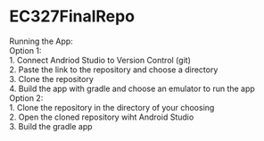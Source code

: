 # EC327FinalRepo

Running the App: <br />
  Option 1: <br />
    1. Connect Andriod Studio to Version Control (git) <br />
    2. Paste the link to the repository and choose a directory <br />
    3. Clone the repository <br />
    4. Build the app with gradle and choose an emulator to run the app <br />
   Option 2: <br />
    1. Clone the repository in the directory of your choosing <br />
    2. Open the cloned repository wiht Android Studio <br />
    3. Build the gradle app <br />

